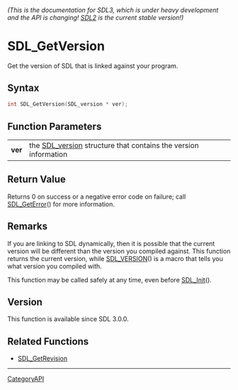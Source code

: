 ###### (This is the documentation for SDL3, which is under heavy development and the API is changing! [SDL2](https://wiki.libsdl.org/SDL2/) is the current stable version!)
# SDL_GetVersion

Get the version of SDL that is linked against your program.

## Syntax

```c
int SDL_GetVersion(SDL_version * ver);

```

## Function Parameters

|             |                                                                                |
| ----------- | ------------------------------------------------------------------------------ |
| **ver**     | the [SDL_version](SDL_version) structure that contains the version information |

## Return Value

Returns 0 on success or a negative error code on failure; call
[SDL_GetError](SDL_GetError)() for more information.

## Remarks

If you are linking to SDL dynamically, then it is possible that the current
version will be different than the version you compiled against. This
function returns the current version, while [SDL_VERSION](SDL_VERSION)() is
a macro that tells you what version you compiled with.

This function may be called safely at any time, even before
[SDL_Init](SDL_Init)().

## Version

This function is available since SDL 3.0.0.

## Related Functions

* [SDL_GetRevision](SDL_GetRevision)

----
[CategoryAPI](CategoryAPI)

